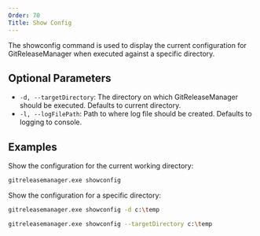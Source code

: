 ```yaml
---
Order: 70
Title: Show Config
---
```


The showconfig command is used to display the current configuration for
GitReleaseManager when executed against a specific directory.

## **Optional Parameters**

* `-d, --targetDirectory`: The directory on which GitReleaseManager should be
executed. Defaults to current directory.
* `-l, --logFilePath`: Path to where log file should be created. Defaults to
logging to console.

## **Examples**

Show the configuration for the current working directory:

```bash
gitreleasemanager.exe showconfig
```

Show the configuration for a specific directory:

```bash
gitreleasemanager.exe showconfig -d c:\temp

gitreleasemanager.exe showconfig --targetDirectory c:\temp
```
